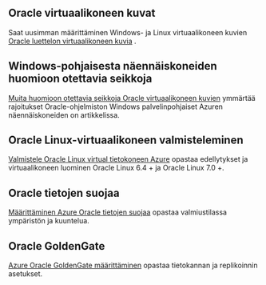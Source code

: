 
 
## <a name="oracle-virtual-machine-images"></a>Oracle virtuaalikoneen kuvat

Saat uusimman määrittäminen Windows- ja Linux virtuaalikoneen kuvien [Oracle luettelon virtuaalikoneen kuvia](../articles/virtual-machines/virtual-machines-linux-classic-oracle-images.md) .

## <a name="considerations-for-windows-based-virtual-machines"></a>Windows-pohjaisesta näennäiskoneiden huomioon otettavia seikkoja

[Muita huomioon otettavia seikkoja Oracle virtuaalikoneen kuvien](../articles/virtual-machines/virtual-machines-windows-classic-oracle-considerations.md) ymmärtää rajoitukset Oracle-ohjelmiston Windows palvelinpohjaiset Azuren näennäiskoneiden on artikkelissa.


## <a name="prepare-an-oracle-linux-virtual-machine"></a>Oracle Linux-virtuaalikoneen valmisteleminen

[Valmistele Oracle Linux virtual tietokoneen Azure](../articles/virtual-machines/virtual-machines-linux-prepare-oracle.md) opastaa edellytykset ja virtuaalikoneen luominen Oracle Linux 6.4 + ja Oracle Linux 7.0 +.

## <a name="oracle-data-guard"></a>Oracle tietojen suojaa

[Määrittäminen Azure Oracle tietojen suojaa](../articles/virtual-machines/virtual-machines-windows-classic-configure-oracle-data-guard.md) opastaa valmiustilassa ympäristön ja kuuntelua.

## <a name="oracle-goldengate"></a>Oracle GoldenGate

[Azure Oracle GoldenGate määrittäminen](../articles/virtual-machines/virtual-machines-windows-classic-configure-oracle-goldengate.md) opastaa tietokannan ja replikoinnin asetukset.
